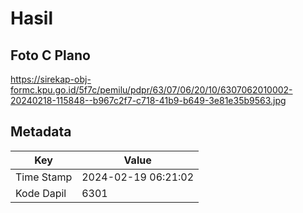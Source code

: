 # Hasil

## Foto C Plano

https://sirekap-obj-formc.kpu.go.id/5f7c/pemilu/pdpr/63/07/06/20/10/6307062010002-20240218-115848--b967c2f7-c718-41b9-b649-3e81e35b9563.jpg


## Metadata

| Key        | Value               |
| ---------- | ------------------- |
| Time Stamp | 2024-02-19 06:21:02 |
| Kode Dapil | 6301                |



